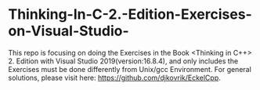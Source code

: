 # Thinking-In-C-2.-Edition-Exercises-on-Visual-Studio-
This repo is focusing on doing the Exercises in the Book <Thinking in C++> 2. Edition with Visual Studio 2019(version:16.8.4), and only includes the Exercises must be done differently from Unix/gcc Environment. For general solutions, please visit here: https://github.com/djkovrik/EckelCpp.
